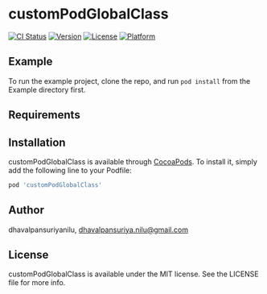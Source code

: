 # customPodGlobalClass

[![CI Status](https://img.shields.io/travis/dhavalpansuriyanilu/customPodGlobalClass.svg?style=flat)](https://travis-ci.org/dhavalpansuriyanilu/customPodGlobalClass)
[![Version](https://img.shields.io/cocoapods/v/customPodGlobalClass.svg?style=flat)](https://cocoapods.org/pods/customPodGlobalClass)
[![License](https://img.shields.io/cocoapods/l/customPodGlobalClass.svg?style=flat)](https://cocoapods.org/pods/customPodGlobalClass)
[![Platform](https://img.shields.io/cocoapods/p/customPodGlobalClass.svg?style=flat)](https://cocoapods.org/pods/customPodGlobalClass)

## Example

To run the example project, clone the repo, and run `pod install` from the Example directory first.

## Requirements

## Installation

customPodGlobalClass is available through [CocoaPods](https://cocoapods.org). To install
it, simply add the following line to your Podfile:

```ruby
pod 'customPodGlobalClass'
```

## Author

dhavalpansuriyanilu, dhavalpansuriya.nilu@gmail.com

## License

customPodGlobalClass is available under the MIT license. See the LICENSE file for more info.

